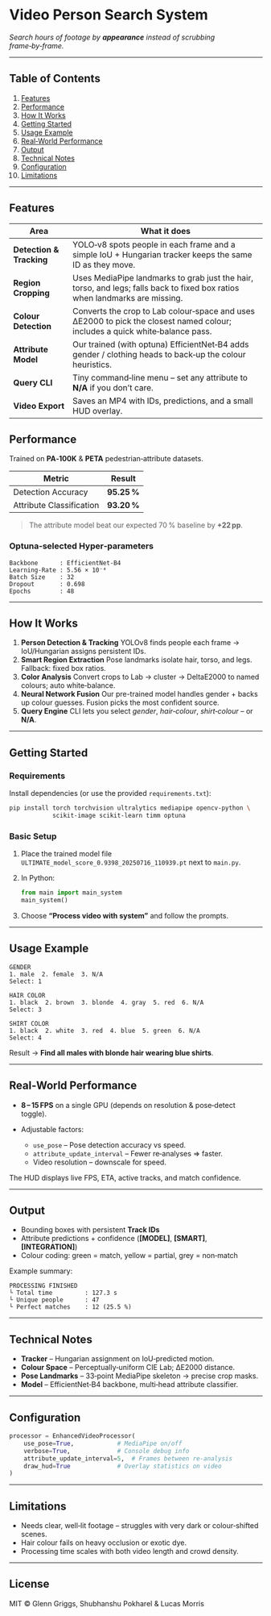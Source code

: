 # Video Person Search System

*Search hours of footage by **appearance** instead of scrubbing frame‑by‑frame.*

---

## Table of Contents

1. [Features](#features)
2. [Performance](#performance)
3. [How It Works](#how-it-works)
4. [Getting Started](#getting-started)
5. [Usage Example](#usage-example)
6. [Real‑World Performance](#real-world-performance)
7. [Output](#output)
8. [Technical Notes](#technical-notes)
9. [Configuration](#configuration)
10. [Limitations](#limitations)

---

## Features

| Area                     | What it does                                                                                                                 |
| ------------------------ | ---------------------------------------------------------------------------------------------------------------------------- |
| **Detection & Tracking** | YOLO‑v8 spots people in each frame and a simple IoU + Hungarian tracker keeps the same ID as they move.                      |
| **Region Cropping**      | Uses MediaPipe landmarks to grab just the hair, torso, and legs; falls back to fixed box ratios when landmarks are missing.  |
| **Colour Detection**     | Converts the crop to Lab colour‑space and uses ΔE2000 to pick the closest named colour; includes a quick white‑balance pass. |
| **Attribute Model**      | Our trained (with optuna) EfficientNet‑B4 adds gender / clothing heads to back‑up the colour heuristics.                                               |
| **Query CLI**            | Tiny command‑line menu – set any attribute to **N/A** if you don’t care.                                                     |
| **Video Export**         | Saves an MP4 with IDs, predictions, and a small HUD overlay.                                                                 |


## Performance

Trained on **PA‑100K** & **PETA** pedestrian‑attribute datasets.

| Metric                   | Result      |
| ------------------------ | ----------- |
| Detection Accuracy       | **95.25 %** |
| Attribute Classification | **93.20 %** |

> The attribute model beat our expected 70 % baseline by **+22 pp**.

### Optuna‑selected Hyper‑parameters

```text
Backbone      : EfficientNet‑B4
Learning‑Rate : 5.56 × 10⁻⁴
Batch Size    : 32
Dropout       : 0.698
Epochs        : 48
```

---

## How It Works

1. **Person Detection & Tracking**
   YOLOv8 finds people each frame → IoU/Hungarian assigns persistent IDs.
2. **Smart Region Extraction**
   Pose landmarks isolate hair, torso, and legs. Fallback: fixed box ratios.
3. **Color Analysis**
   Convert crops to Lab → cluster → DeltaE2000 to named colours; auto white‑balance.
4. **Neural Network Fusion**
   Our pre-trained model handles gender + backs up colour guesses. Fusion picks the most confident source.
5. **Query Engine**
   CLI lets you select *gender*, *hair‑colour*, *shirt‑colour* – or **N/A**.

---

## Getting Started

### Requirements

Install dependencies (or use the provided `requirements.txt`):

```bash
pip install torch torchvision ultralytics mediapipe opencv-python \
            scikit-image scikit-learn timm optuna
```

### Basic Setup

1. Place the trained model file `ULTIMATE_model_score_0.9398_20250716_110939.pt` next to `main.py`.
2. In Python:

   ```python
   from main import main_system
   main_system()
   ```
3. Choose **“Process video with system”** and follow the prompts.

---

## Usage Example

```text
GENDER
1. male  2. female  3. N/A
Select: 1

HAIR COLOR
1. black  2. brown  3. blonde  4. gray  5. red  6. N/A
Select: 3

SHIRT COLOR
1. black  2. white  3. red  4. blue  5. green  6. N/A
Select: 4
```

Result → **Find all males with blonde hair wearing blue shirts**.

---

## Real‑World Performance

* **8 – 15 FPS** on a single GPU (depends on resolution & pose‑detect toggle).
* Adjustable factors:

  * `use_pose` – Pose detection accuracy vs speed.
  * `attribute_update_interval` – Fewer re‑analyses ⇒ faster.
  * Video resolution – downscale for speed.

The HUD displays live FPS, ETA, active tracks, and match confidence.

---

## Output

* Bounding boxes with persistent **Track IDs**
* Attribute predictions + confidence (**\[MODEL]**, **\[SMART]**, **\[INTEGRATION]**)
* Colour coding: green = match, yellow = partial, grey = non‑match

Example summary:

```
PROCESSING FINISHED
└ Total time         : 127.3 s
└ Unique people      : 47
└ Perfect matches    : 12 (25.5 %)
```

---

## Technical Notes

* **Tracker** – Hungarian assignment on IoU‑predicted motion.
* **Colour Space** – Perceptually‑uniform CIE Lab; ΔE2000 distance.
* **Pose Landmarks** – 33‑point MediaPipe skeleton → precise crop masks.
* **Model** – EfficientNet‑B4 backbone, multi‑head attribute classifier.

---

## Configuration

```python
processor = EnhancedVideoProcessor(
    use_pose=True,            # MediaPipe on/off
    verbose=True,             # Console debug info
    attribute_update_interval=5,  # Frames between re‑analysis
    draw_hud=True             # Overlay statistics on video
)
```

---

## Limitations

* Needs clear, well‑lit footage – struggles with very dark or colour‑shifted scenes.
* Hair colour fails on heavy occlusion or exotic dye.
* Processing time scales with both video length and crowd density.

---

## License

MIT © Glenn Griggs, Shubhanshu Pokharel & Lucas Morris
